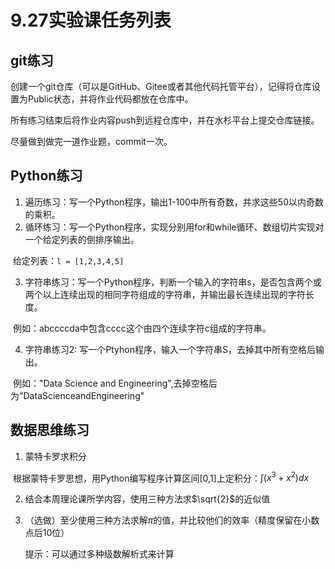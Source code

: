 # 9.27实验课任务列表

## git练习

创建一个git仓库（可以是GitHub、Gitee或者其他代码托管平台），记得将仓库设置为Public状态，并将作业代码都放在仓库中。

所有练习结束后将作业内容push到远程仓库中，并在水杉平台上提交仓库链接。

尽量做到做完一道作业题，commit一次。

## Python练习

1. 遍历练习：写一个Python程序，输出1-100中所有奇数，并求这些50以内奇数的乘积。
2. 循环练习：写一个Python程序，实现分别用for和while循环、数组切片实现对一个给定列表的倒排序输出。

​	给定列表：`l = [1,2,3,4,5]`

3. 字符串练习：写一个Python程序，判断一个输入的字符串s，是否包含两个或两个以上连续出现的相同字符组成的字符串，并输出最长连续出现的字符长度。

​	例如：abccccda中包含cccc这个由四个连续字符c组成的字符串。

4. 字符串练习2: 写一个Ptyhon程序，输入一个字符串S，去掉其中所有空格后输出。

​	例如："Data Science and Engineering",去掉空格后为"DataScienceandEngineering"

## 数据思维练习

1. 蒙特卡罗求积分

​		根据蒙特卡罗思想，用Python编写程序计算区间[0,1]上定积分：$\int(x^3+x^2)dx$

2. 结合本周理论课所学内容，使用三种方法求$\sqrt{2}$的近似值

3. （选做）至少使用三种方法求解$\pi$的值，并比较他们的效率（精度保留在小数点后10位）

   提示：可以通过多种级数解析式来计算